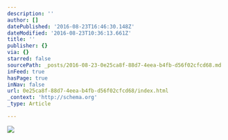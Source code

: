 ```yaml
---
description: ''
author: []
datePublished: '2016-08-23T16:46:30.148Z'
dateModified: '2016-08-23T10:36:13.661Z'
title: ''
publisher: {}
via: {}
starred: false
sourcePath: _posts/2016-08-23-0e25ca8f-88d7-4eea-b4fb-d56f02cfcd68.md
inFeed: true
hasPage: true
inNav: false
url: 0e25ca8f-88d7-4eea-b4fb-d56f02cfcd68/index.html
_context: 'http://schema.org'
_type: Article

---
```

![](https://the-grid-user-content.s3-us-west-2.amazonaws.com/38bee702-2d8b-4533-b7da-892f58f6100d.jpg)